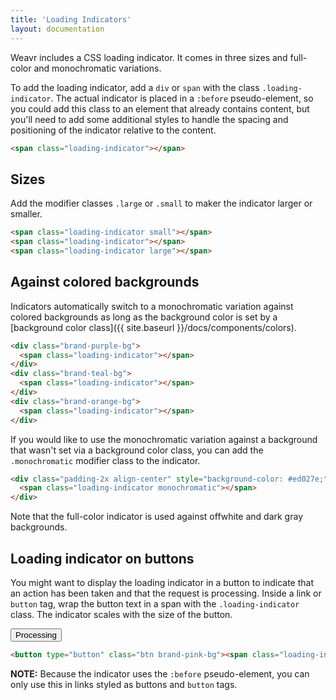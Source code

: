 ```yaml
---
title: 'Loading Indicators'
layout: documentation
---
```


Weavr includes a CSS loading indicator. It comes in three sizes and full-color and monochromatic variations.

To add the loading indicator, add a `div` or `span` with the class `.loading-indicator`. The actual indicator is placed in a `:before` pseudo-element, so you could add this class to an element that already contains content, but you'll need to add some additional styles to handle the spacing and positioning of the indicator relative to the content.

<div class="demo align-center">
  <span class="loading-indicator"></span>
</div>

```html
<span class="loading-indicator"></span>
```

## Sizes

Add the modifier classes `.large` or `.small` to maker the indicator larger or smaller.

<div class="demo align-center">
<span class="loading-indicator small"></span>
<span class="loading-indicator"></span>
<span class="loading-indicator large"></span>
</div>

```html
<span class="loading-indicator small"></span>
<span class="loading-indicator"></span>
<span class="loading-indicator large"></span>
```

## Against colored backgrounds

Indicators automatically switch to a monochromatic variation against colored backgrounds as long as the background color is set by a [background color class]({{ site.baseurl }}/docs/components/colors).

<div class="demo">
  <div class="row no-gutter">
    <div class="col col-4 t-col-4 m-col-12">
      <div class="brand-purple-bg padding-1x align-center">
        <span class="loading-indicator"></span>
      </div>
    </div>
    <div class="col col-4 t-col-4 m-col-12">
      <div class="brand-teal-bg padding-1x align-center">
        <span class="loading-indicator"></span>
      </div>
    </div>
    <div class="col col-4 t-col-4 m-col-12">
      <div class="brand-orange-bg padding-1x align-center">
        <span class="loading-indicator"></span>
      </div>
    </div>
  </div>
</div>

```html
<div class="brand-purple-bg">
  <span class="loading-indicator"></span>
</div>
<div class="brand-teal-bg">
  <span class="loading-indicator"></span>
</div>
<div class="brand-orange-bg">
  <span class="loading-indicator"></span>
</div>
```

If you would like to use the monochromatic variation against a background that wasn't set via a background color class, you can add the `.monochromatic` modifier class to the indicator.

<div class="demo">
  <div class="padding-2x align-center" style="background-color: #ed027e;">
    <span class="loading-indicator monochromatic"></span>
  </div>
</div>

```html
<div class="padding-2x align-center" style="background-color: #ed027e;">
  <span class="loading-indicator monochromatic"></span>
</div>
```

Note that the full-color indicator is used against offwhite and dark gray backgrounds.

<div class="demo">
  <div class="row no-gutter">
    <div class="col col-6 t-col-6 m-col-12">
      <div class="brand-offwhite-bg padding-1x align-center">
        <span class="loading-indicator"></span>
      </div>
    </div>
    <div class="col col-6 t-col-6 m-col-12">
      <div class="brand-dark-gray-bg padding-1x align-center">
        <span class="loading-indicator"></span>
      </div>
    </div>
  </div>
</div>

## Loading indicator on buttons

You might want to display the loading indicator in a button to indicate that an action has been taken and that the request is processing. Inside a link or `button` tag, wrap the button text in a span with the `.loading-indicator` class. The indicator scales with the size of the button.

<div class="demo align-center">
  <button type="button" class="btn brand-pink-bg"><span class="loading-indicator">Processing</span></button>
</div>

```html
<button type="button" class="btn brand-pink-bg"><span class="loading-indicator">Processing</span></button>
```

<div class="alert">
  <p>
    <strong>NOTE:</strong> Because the indicator uses the <code>:before</code> pseudo-element, you can only use this in links styled as buttons and <code>button</code> tags.
  </p>
</div>
